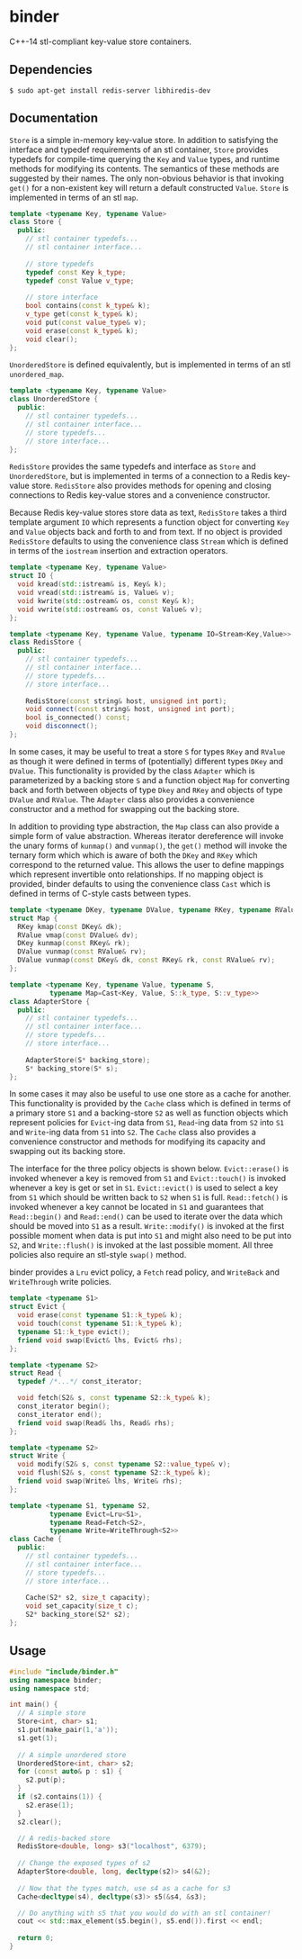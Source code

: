 # binder
C++-14 stl-compliant key-value store containers.

Dependencies
---
```
$ sudo apt-get install redis-server libhiredis-dev
```

Documentation
---
```Store``` is a simple in-memory key-value store. In addition to satisfying
the interface and typedef requirements of an stl container, ```Store```
provides typedefs for compile-time querying the ```Key``` and ```Value```
types, and runtime methods for modifying its contents. The semantics of these
methods are suggested by their names. The only non-obvious behavior is that
invoking ```get()``` for a non-existent key will return a default constructed
```Value```. ```Store``` is implemented in terms of an stl ```map```.

``` c++
template <typename Key, typename Value>
class Store {
  public:
    // stl container typedefs...
    // stl container interface...
  
    // store typedefs
    typedef const Key k_type;
    typedef const Value v_type;
    
    // store interface
    bool contains(const k_type& k);
    v_type get(const k_type& k);
    void put(const value_type& v);
    void erase(const k_type& k);
    void clear();
};
```

```UnorderedStore``` is defined equivalently, but is implemented in terms of an
stl ```unordered_map```.
``` c++
template <typename Key, typename Value>
class UnorderedStore {
  public:
    // stl container typedefs...
    // stl container interface...
    // store typedefs...
    // store interface...
};
```
```RedisStore``` provides the same typedefs and interface as ```Store``` and
```UnorderedStore```, but is implemented in terms of a connection to a Redis
key-value store. ```RedisStore``` also provides methods for opening and closing
connections to Redis key-value stores and a convenience constructor.

Because Redis key-value stores store data as text, ```RedisStore``` takes a
third template argument ```IO``` which represents a function object for
converting ```Key``` and ```Value``` objects back and forth to and from text.
If no object is provided ```RedisStore``` defaults to using the convenience
class ```Stream``` which is defined in terms of the ```iostream``` insertion
and extraction operators.

```c++
template <typename Key, typename Value>
struct IO {
  void kread(std::istream& is, Key& k);
  void vread(std::istream& is, Value& v);
  void kwrite(std::ostream& os, const Key& k);
  void vwrite(std::ostream& os, const Value& v);
};

template <typename Key, typename Value, typename IO=Stream<Key,Value>>
class RedisStore {
  public:
    // stl container typedefs...
    // stl container interface...
    // store typedefs...
    // store interface...    
    
    RedisStore(const string& host, unsigned int port);
    void connect(const string& host, unsigned int port);
    bool is_connected() const;
    void disconnect();
};
```

In some cases, it may be useful to treat a store ```S``` for types ```RKey```
and ```RValue``` as though it were defined in terms of (potentially) different
types ```DKey``` and ```DValue```. This functionality is provided by the class
```Adapter``` which is parameterized by a backing store ```S``` and a function
object ```Map``` for converting back and forth between objects of type
```Dkey``` and ```RKey``` and objects of type ```DValue``` and ```RValue```.
The ```Adapter``` class also provides a convenience constructor and a method
for swapping out the backing store. 

In addition to providing type abstraction, the ```Map``` class can also provide
a simple form of value abstraction. Whereas iterator dereference will invoke
the unary forms of ```kunmap()``` and ```vunmap()```, the ```get()``` method
will invoke the ternary form which which is aware of both the ```DKey``` and
```RKey``` which correspond to the returned value. This allows the user to
define mappings which represent invertible onto relationships. If no mapping
object is provided, binder defaults to using the convenience class ```Cast```
which is defined in terms of C-style casts between types.

```c++
template <typename DKey, typename DValue, typename RKey, typename RValue>
struct Map {
  RKey kmap(const DKey& dk);
  RValue vmap(const DValue& dv);
  DKey kunmap(const RKey& rk);
  DValue vunmap(const RValue& rv);
  DValue vunmap(const DKey& dk, const RKey& rk, const RValue& rv);
};

template <typename Key, typename Value, typename S, 
          typename Map=Cast<Key, Value, S::k_type, S::v_type>>
class AdapterStore {
  public:
    // stl container typedefs...
    // stl container interface...
    // store typedefs...
    // store interface...
    
    AdapterStore(S* backing_store);
    S* backing_store(S* s);
};
```

In some cases it may also be useful to use one store as a cache for another.
This functionality is provided by the ```Cache``` class which is defined in
terms of a primary store ```S1``` and a backing-store ```S2``` as well as
function objects which represent policies for ```Evict```-ing data from
```S1```, ```Read```-ing data from ```S2``` into ```S1``` and ```Write```-ing
data from ```S1```  into ```S2```. The ```Cache``` class also provides a
convenience constructor and methods for modifying its capacity and swapping out
its backing store. 

The interface for the three policy objects is shown below. ```Evict::erase()```
is invoked whenever a key is removed from ```S1``` and ```Evict::touch()``` is
invoked whenever a key is get or set in ```S1```. ```Evict::evict()``` is used
to select a key from ```S1``` which should be written back to ```S2``` when
```S1``` is full. ```Read::fetch()``` is invoked whenever a key cannot be
located in ```S1``` and guarantees that ```Read::begin()``` and
```Read::end()``` can be used to iterate over the data which should be moved
into ```S1``` as a result. ```Write::modify()``` is invoked at the first
possible moment when data is put into ```S1``` and might also need to be put
into ```S2```, and ```Write::flush()``` is invoked at the last possible moment.
All three policies also require an stl-style ```swap()``` method.

binder provides a ```Lru``` evict policy, a ```Fetch``` read policy, and
```WriteBack``` and ```WriteThrough``` write policies.

```c++
template <typename S1>
struct Evict {
  void erase(const typename S1::k_type& k);
  void touch(const typename S1::k_type& k);
  typename S1::k_type evict();
  friend void swap(Evict& lhs, Evict& rhs);
};

template <typename S2>
struct Read {
  typedef /*...*/ const_iterator;

  void fetch(S2& s, const typename S2::k_type& k);
  const_iterator begin();
  const_iterator end();
  friend void swap(Read& lhs, Read& rhs);
};

template <typename S2>
struct Write {
  void modify(S2& s, const typename S2::value_type& v);
  void flush(S2& s, const typename S2::k_type& k);
  friend void swap(Write& lhs, Write& rhs);
};

template <typename S1, typename S2,
          typename Evict=Lru<S1>, 
          typename Read=Fetch<S2>, 
          typename Write=WriteThrough<S2>>
class Cache {
  public:
    // stl container typedefs...
    // stl container interface...
    // store typedefs...
    // store interface... 
    
    Cache(S2* s2, size_t capacity);
    void set_capacity(size_t c);
    S2* backing_store(S2* s2);
};
```

Usage
---
```c++
#include "include/binder.h"
using namespace binder;
using namespace std;

int main() {
  // A simple store
  Store<int, char> s1;
  s1.put(make_pair(1,'a'));
  s1.get(1);
  
  // A simple unordered store
  UnorderedStore<int, char> s2;
  for (const auto& p : s1) {
    s2.put(p);
  }
  if (s2.contains(1)) {
    s2.erase(1);
  }
  s2.clear();

  // A redis-backed store
  RedisStore<double, long> s3("localhost", 6379);
  
  // Change the exposed types of s2
  AdapterStore<double, long, decltype(s2)> s4(&2);
  
  // Now that the types match, use s4 as a cache for s3
  Cache<decltype(s4), decltype(s3)> s5(&s4, &s3);

  // Do anything with s5 that you would do with an stl container!
  cout << std::max_element(s5.begin(), s5.end()).first << endl;
  
  return 0;
}
```
